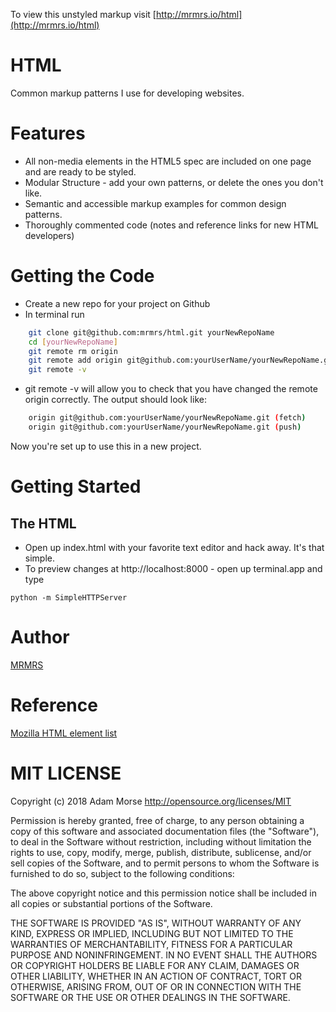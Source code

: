 To view this unstyled markup visit [http://mrmrs.io/html](http://mrmrs.io/html)

# HTML

Common markup patterns I use for developing websites.

# Features

- All non-media elements in the HTML5 spec are included on one page and are ready to be styled.
- Modular Structure - add your own patterns, or delete the ones you don't like.
- Semantic and accessible markup examples for common design patterns.
- Thoroughly commented code (notes and reference links for new HTML developers)

# Getting the Code

- Create a new repo for your project on Github
- In terminal run

```bash
    git clone git@github.com:mrmrs/html.git yourNewRepoName
    cd [yourNewRepoName]
    git remote rm origin
    git remote add origin git@github.com:yourUserName/yourNewRepoName.git
    git remote -v
```

- git remote -v will allow you to check that you have changed the remote origin correctly. The output should look like:

```bash
    origin git@github.com:yourUserName/yourNewRepoName.git (fetch)
    origin git@github.com:yourUserName/yourNewRepoName.git (push)
```

Now you're set up to use this in a new project.

# Getting Started

## The HTML

- Open up index.html with your favorite text editor and hack away. It's that simple.
- To preview changes at http://localhost:8000 - open up terminal.app and type

```
python -m SimpleHTTPServer
```

# Author

[MRMRS](http://mrmrs.cc 'Adam Morse - Designer Developer')

# Reference

[Mozilla HTML element list](http://https://developer.mozilla.org/en-US/docs/Web/Guide/HTML/HTML5/HTML5_element_list 'Mozilla HTML element list')

# MIT LICENSE

Copyright (c) 2018 Adam Morse http://opensource.org/licenses/MIT

Permission is hereby granted, free of charge, to any person obtaining a copy of this software and associated documentation files (the "Software"), to deal in the Software without restriction, including without limitation the rights to use, copy, modify, merge, publish, distribute, sublicense, and/or sell copies of the Software, and to permit persons to whom the Software is furnished to do so, subject to the following conditions:

The above copyright notice and this permission notice shall be included in all copies or substantial portions of the Software.

THE SOFTWARE IS PROVIDED "AS IS", WITHOUT WARRANTY OF ANY KIND, EXPRESS OR IMPLIED, INCLUDING BUT NOT LIMITED TO THE WARRANTIES OF MERCHANTABILITY, FITNESS FOR A PARTICULAR PURPOSE AND NONINFRINGEMENT. IN NO EVENT SHALL THE AUTHORS OR COPYRIGHT HOLDERS BE LIABLE FOR ANY CLAIM, DAMAGES OR OTHER LIABILITY, WHETHER IN AN ACTION OF CONTRACT, TORT OR OTHERWISE, ARISING FROM, OUT OF OR IN CONNECTION WITH THE SOFTWARE OR THE USE OR OTHER DEALINGS IN THE SOFTWARE.
